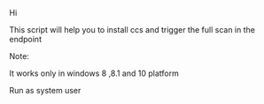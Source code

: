 Hi

This script will help you to install ccs and trigger the full scan in the endpoint

Note:

It works only in windows 8 ,8.1 and 10 platform

Run as system user
